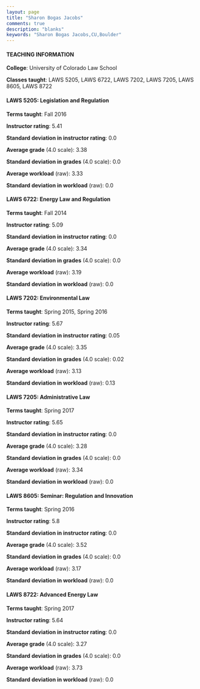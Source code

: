 ```yaml
---
layout: page
title: "Sharon Bogas Jacobs" 
comments: true
description: "blanks"
keywords: "Sharon Bogas Jacobs,CU,Boulder"
---
```

<head>
<script src="https://ajax.googleapis.com/ajax/libs/jquery/2.1.3/jquery.min.js"></script>
<script src="https://dl.dropboxusercontent.com/s/pc42nxpaw1ea4o9/highcharts.js?dl=0"></script>
<!-- <script src="../assets/js/highcharts.js"></script> -->
<style type="text/css">@font-face {
	font-family: "Bebas Neue";
	src: url(https://www.filehosting.org/file/details/544349/BebasNeue Regular.otf) format("opentype");
	}
	h1.Bebas { 
		font-family: "Bebas Neue", Verdana, Tahoma;
	}
</style>
</head>
	   
#### TEACHING INFORMATION

**College**: University of Colorado Law School

**Classes taught**: LAWS 5205, LAWS 6722, LAWS 7202, LAWS 7205, LAWS 8605, LAWS 8722

#### LAWS 5205: Legislation and Regulation

**Terms taught**: Fall 2016

**Instructor rating**: 5.41

**Standard deviation in instructor rating**: 0.0

**Average grade** (4.0 scale): 3.38

**Standard deviation in grades** (4.0 scale): 0.0

**Average workload** (raw): 3.33

**Standard deviation in workload** (raw): 0.0

#### LAWS 6722: Energy Law and Regulation

**Terms taught**: Fall 2014

**Instructor rating**: 5.09

**Standard deviation in instructor rating**: 0.0

**Average grade** (4.0 scale): 3.34

**Standard deviation in grades** (4.0 scale): 0.0

**Average workload** (raw): 3.19

**Standard deviation in workload** (raw): 0.0

#### LAWS 7202: Environmental Law

**Terms taught**: Spring 2015, Spring 2016

**Instructor rating**: 5.67

**Standard deviation in instructor rating**: 0.05

**Average grade** (4.0 scale): 3.35

**Standard deviation in grades** (4.0 scale): 0.02

**Average workload** (raw): 3.13

**Standard deviation in workload** (raw): 0.13

#### LAWS 7205: Administrative Law

**Terms taught**: Spring 2017

**Instructor rating**: 5.65

**Standard deviation in instructor rating**: 0.0

**Average grade** (4.0 scale): 3.28

**Standard deviation in grades** (4.0 scale): 0.0

**Average workload** (raw): 3.34

**Standard deviation in workload** (raw): 0.0

#### LAWS 8605: Seminar: Regulation and Innovation

**Terms taught**: Spring 2016

**Instructor rating**: 5.8

**Standard deviation in instructor rating**: 0.0

**Average grade** (4.0 scale): 3.52

**Standard deviation in grades** (4.0 scale): 0.0

**Average workload** (raw): 3.17

**Standard deviation in workload** (raw): 0.0

#### LAWS 8722: Advanced Energy Law

**Terms taught**: Spring 2017

**Instructor rating**: 5.64

**Standard deviation in instructor rating**: 0.0

**Average grade** (4.0 scale): 3.27

**Standard deviation in grades** (4.0 scale): 0.0

**Average workload** (raw): 3.73

**Standard deviation in workload** (raw): 0.0

